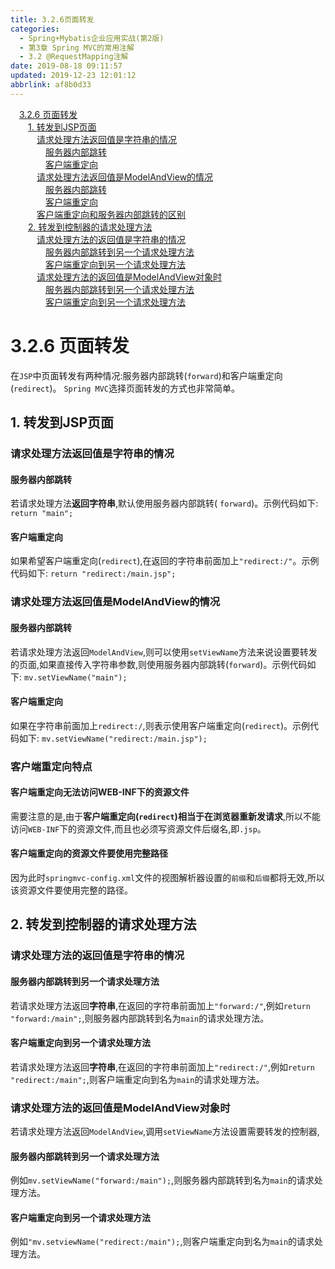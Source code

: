 ```yaml
---
title: 3.2.6页面转发
categories: 
  - Spring+Mybatis企业应用实战(第2版)
  - 第3章 Spring MVC的常用注解
  - 3.2 @RequestMapping注解
date: 2019-08-18 09:11:57
updated: 2019-12-23 12:01:12
abbrlink: af8b0d33
---
```

<div id='my_toc'><a href="/JavaReadingNotes/af8b0d33/#3-2-6-页面转发" class="header_1">3.2.6 页面转发</a>&nbsp;<br><a href="/JavaReadingNotes/af8b0d33/#1-转发到JSP页面" class="header_2">1. 转发到JSP页面</a>&nbsp;<br><a href="/JavaReadingNotes/af8b0d33/#请求处理方法返回值是字符串的情况" class="header_3">请求处理方法返回值是字符串的情况</a>&nbsp;<br><a href="/JavaReadingNotes/af8b0d33/#服务器内部跳转" class="header_4">服务器内部跳转</a>&nbsp;<br><a href="/JavaReadingNotes/af8b0d33/#客户端重定向" class="header_4">客户端重定向</a>&nbsp;<br><a href="/JavaReadingNotes/af8b0d33/#请求处理方法返回值是ModelAndView的情况" class="header_3">请求处理方法返回值是ModelAndView的情况</a>&nbsp;<br><a href="/JavaReadingNotes/af8b0d33/#服务器内部跳转" class="header_4">服务器内部跳转</a>&nbsp;<br><a href="/JavaReadingNotes/af8b0d33/#客户端重定向" class="header_4">客户端重定向</a>&nbsp;<br><a href="/JavaReadingNotes/af8b0d33/#客户端重定向和服务器内部跳转的区别" class="header_3">客户端重定向和服务器内部跳转的区别</a>&nbsp;<br><a href="/JavaReadingNotes/af8b0d33/#2-转发到控制器的请求处理方法" class="header_2">2. 转发到控制器的请求处理方法</a>&nbsp;<br><a href="/JavaReadingNotes/af8b0d33/#请求处理方法的返回值是字符串的情况" class="header_3">请求处理方法的返回值是字符串的情况</a>&nbsp;<br><a href="/JavaReadingNotes/af8b0d33/#服务器内部跳转到另一个请求处理方法" class="header_4">服务器内部跳转到另一个请求处理方法</a>&nbsp;<br><a href="/JavaReadingNotes/af8b0d33/#客户端重定向到另一个请求处理方法" class="header_4">客户端重定向到另一个请求处理方法</a>&nbsp;<br><a href="/JavaReadingNotes/af8b0d33/#请求处理方法的返回值是ModelAndView对象时" class="header_3">请求处理方法的返回值是ModelAndView对象时</a>&nbsp;<br><a href="/JavaReadingNotes/af8b0d33/#服务器内部跳转到另一个请求处理方法" class="header_4">服务器内部跳转到另一个请求处理方法</a>&nbsp;<br><a href="/JavaReadingNotes/af8b0d33/#客户端重定向到另一个请求处理方法" class="header_4">客户端重定向到另一个请求处理方法</a>&nbsp;<br></div>
<style>.header_1{margin-left: 1em;}.header_2{margin-left: 2em;}.header_3{margin-left: 3em;}.header_4{margin-left: 4em;}.header_5{margin-left: 5em;}.header_6{margin-left: 6em;}</style>
<!--more-->
<script>if (navigator.platform.search('arm')==-1){document.getElementById('my_toc').style.display = 'none';}var e,p = document.getElementsByTagName('p');while (p.length>0) {e = p[0];e.parentElement.removeChild(e);}</script>

<!--end-->
<!--SSTStart-->
# 3.2.6 页面转发
在`JSP`中页面转发有两种情况:服务器内部跳转(`forward`)和客户端重定向(`redirect`)。 `Spring MVC`选择页面转发的方式也非常简单。
## 1. 转发到JSP页面
### 请求处理方法返回值是字符串的情况
#### 服务器内部跳转
若请求处理方法**返回字符串**,默认使用服务器内部跳转( `forward`)。示例代码如下:
`return "main";`
#### 客户端重定向
如果希望客户端重定向(`redirect`),在返回的字符串前面加上`"redirect:/"`。示例代码如下:
`return "redirect:/main.jsp";`
### 请求处理方法返回值是ModelAndView的情况
#### 服务器内部跳转
若请求处理方法返回`ModelAndView`,则可以使用`setViewName`方法来说设置要转发的页面,如果直接传入字符串参数,则使用服务器内部跳转(`forward`)。示例代码如下:
`mv.setViewName("main");`
#### 客户端重定向
如果在字符串前面加上`redirect:/`,则表示使用客户端重定向(`redirect`)。示例代码如下:
`mv.setViewName("redirect:/main.jsp");`
### 客户端重定向特点
#### 客户端重定向无法访问WEB-INF下的资源文件
需要注意的是,由于**客户端重定向(`redirect`)相当于在浏览器重新发请求**,所以不能访问`WEB-INF`下的资源文件,而且也必须写资源文件后缀名,即`.jsp`。
#### 客户端重定向的资源文件要使用完整路径
因为此时`springmvc-config.xml`文件的视图解析器设置的`前缀`和`后缀`都将无效,所以该资源文件要使用完整的路径。

## 2. 转发到控制器的请求处理方法
### 请求处理方法的返回值是字符串的情况
#### 服务器内部跳转到另一个请求处理方法
若请求处理方法返回**字符串**,在返回的字符串前面加上`"forward:/"`,例如`return "forward:/main";`,则服务器内部跳转到名为`main`的请求处理方法。
#### 客户端重定向到另一个请求处理方法
若请求处理方法返回**字符串**,在返回的字符串前面加上`"redirect:/"`,例如`return "redirect:/main";`,则客户端重定向到名为`main`的请求处理方法。
### 请求处理方法的返回值是ModelAndView对象时
若请求处理方法返回`ModelAndView`,调用`setViewName`方法设置需要转发的控制器,
#### 服务器内部跳转到另一个请求处理方法
例如`mv.setViewName("forward:/main");`,则服务器内部跳转到名为`main`的请求处理方法。
#### 客户端重定向到另一个请求处理方法
例如`"mv.setviewName("redirect:/main");`,则客户端重定向到名为`main`的请求处理方法。
<!--SSTStop-->